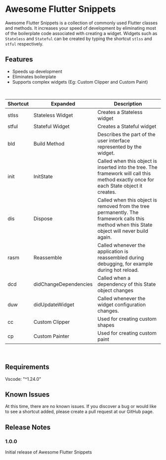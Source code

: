 # Awesome Flutter Snippets 
Awesome Flutter Snippets is a collection of commonly used Flutter classes and methods. It increases your speed of development by eliminating most of the boilerplate code associated with creating a widget. Widgets such as `Stateless` and `Stateful` can be created by typing the shortcut `stlss` and `stful` respectively.
<br>
## Features
- Speeds up development 
- Eliminates boilerplate 
- Supports complex widgets (Eg: Custom Clipper and Custom Paint)
<br>

| Shortcut  | Expanded  | Description |
| ------------- | ------------- |------------ |
| stlss  | Stateless Widget   |   Creates a Stateless widget  |
| stful  | Stateful Widget  |  Creates a Stateful widget           |
| bld  | Build Method  |        Describes the part of the user interface represented by the widget.     |
| init  | InitState  |  Called when this object is inserted into the tree. The framework will call this method exactly once for each State object it creates.           |
| dis  | Dispose  | Called when this object is removed from the tree permanently. The framework calls this method when this State object will never build again.            |
| rasm |  Reassemble | Called whenever the application is reassembled during debugging, for example during hot reload.        |
| dcd  | didChangeDependencies  |  Called when a dependency of this State object changes           |
| duw  | didUpdateWidget   | Called whenever the widget configuration changes.  |
| cc  | Custom Clipper  |  Used for creating custom shapes           |
| cp  |  Custom Painter | Used for creating custom paint  |  

<br>

## Requirements
Vscode: "^1.24.0"
<br>
## Known Issues
At this time, there are no known issues. If you discover a bug or would like to see a shortcut added, please create a pull request at our GitHub page. 

## Release Notes

### 1.0.0
Initial release of Awesome Flutter Snippets 
